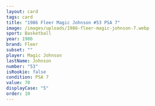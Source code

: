 ```yaml
---
layout: card
tags: card
title: "1986 Fleer Magic Johnson #53 PSA 7"
image: /images/uploads/1986-fleer-magic-johnson-7.webp
sport: Basketball
year: 1986
brand: Fleer
subset: ""
player: Magic Johnson
lastName: Johnson
number: "53"
isRookie: false
condition: PSA 7
value: 70
displayCase: "5"
order: 10
---
```

